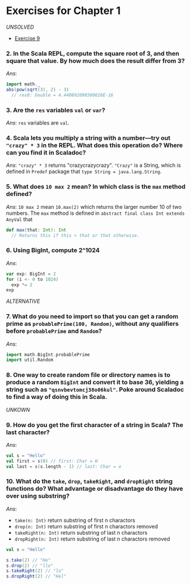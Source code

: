 Exercises for Chapter 1
======================

_UNSOLVED_

* [Exercise 9](#ex9)

### <a name="ex2">2. In the Scala REPL, compute the square root of 3, and then square that value. By how much does the result differ from 3?</a>

_Ans_: 

```scala
import math._
abs(pow(sqrt(3), 2) - 3)
  // res0: Double = 4.440892098500626E-16
```

### <a name="ex3">3. Are the `res` variables `val` or `var`?</a>

_Ans_: `res` variables are `val`.

### <a name="ex4">4. Scala lets you multiply a string with a number—try out `"crazy" * 3` in the REPL. What does this operation do? Where can you find it in Scaladoc?</a>

_Ans_: `"crazy" * 3` returns "crazycrazycrazy". `"Crazy"` is a String, which is defined in `Predef` package that `type
String = java.lang.String`.

### <a name="ex5">5. What does `10 max 2` mean? In which class is the `max` method defined?</a>

_Ans_: `10 max 2` mean `10.max(2)` which returns the larger number 10 of two numbers. The `max` method is defined in `abstract final class Int extends AnyVal` that

```scala
def max(that: Int): Int
  // Returns this if this > that or that otherwise.
```

### <a name="ex6">6. Using BigInt, compute 2^1024</a>

_Ans_:

```scala
var exp: BigInt = 2
for (i <- 0 to 1024)
  exp *= 2
exp
```

_ALTERNATIVE_

### <a name="ex7">7. What do you need to import so that you can get a random prime as `probablePrime(100, Random)`, without any qualifiers before `probablePrime` and `Random`?</a>

_Ans_:

```scala
import math.BigInt.probablePrime
import util.Random
```

### <a name="ex8">8. One way to create random file or directory names is to produce a random `BigInt` and convert it to base 36, yielding a string such as `"qsnvbevtomcj38o06kul"`. Poke around Scaladoc to find a way of doing this in Scala.</a>

_UNKOWN_

### <a name="ex9">9. How do you get the first character of a string in Scala? The last character?</a>

_Ans_:

```scala
val s = "Hello"
val first = s(0) // first: Char = H
val last = s(s.length - 1) // last: Char = o
```

### <a name="ex10">10. What do the `take`, `drop`, `takeRight`, and `dropRight` string functions do? What advantage or disadvantage do they have over using substring?</a>


_Ans_: 

* `take(n: Int)` return substring of first n charactors
* `drop(n: Int)` return substring of first n charactors removed
* `takeRight(n: Int)` return substring of last n charactors
* `dropRight(n: Int)` return substring of last n charactors removed

```scala
val s = "Hello"

s.take(2) // "He"
s.drop(2) // "llo"
s.takeRight(2) // "lo"
s.dropRight(2) // "Hel"
```

